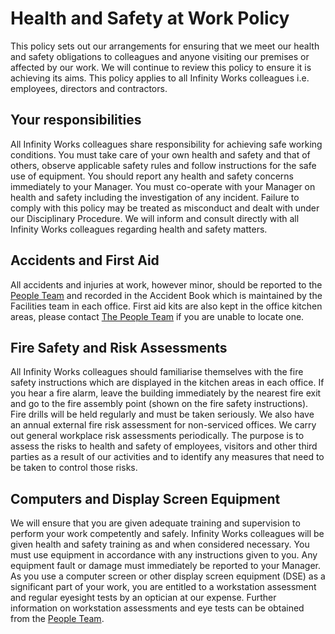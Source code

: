 # Health and Safety at Work Policy
This policy sets out our arrangements for ensuring that we meet our health and safety obligations to colleagues and anyone visiting our premises or affected by our work.   We will continue to review this policy to ensure it is achieving its aims. This policy applies to all Infinity Works colleagues i.e. employees, directors and contractors. 
## Your responsibilities
All Infinity Works colleagues share responsibility for achieving safe working conditions.  You must take care of your own health and safety and that of others, observe applicable safety rules and follow instructions for the safe use of equipment.   You should report any health and safety concerns immediately to your Manager.   You must co-operate with your Manager on health and safety including the investigation of any incident.  Failure to comply with this policy may be treated as misconduct and dealt with under our Disciplinary Procedure.  We will inform and consult directly with all Infinity Works colleagues regarding health and safety matters. 
## Accidents and First Aid
All accidents and injuries at work, however minor, should be reported to the [People Team](people@infinityworks.com) and recorded in the Accident Book which is maintained by the Facilities team in each office.   First aid kits are also kept in the office kitchen areas, please contact [The People Team](people@infinityworks.com) if you are unable to locate one.
## Fire Safety and Risk Assessments
All Infinity Works colleagues should familiarise themselves with the fire safety instructions which are displayed in the kitchen areas in each office.   If you hear a fire alarm, leave the building immediately by the nearest fire exit and go to the fire assembly point (shown on the fire safety instructions).  Fire drills will be held regularly and must be taken seriously.  We also have an annual external fire risk assessment for non-serviced offices.
We carry out general workplace risk assessments periodically.  The purpose is to assess the risks to health and safety of employees, visitors and other third parties as a result of our activities and to identify any measures that need to be taken to control those risks. 
## Computers and Display Screen Equipment
We will ensure that you are given adequate training and supervision to perform your work competently and safely.  Infinity Works colleagues will be given health and safety training as and when considered necessary.   You must use equipment in accordance with any instructions given to you.  Any equipment fault or damage must immediately be reported to your Manager.    
As you use a computer screen or other display screen equipment (DSE) as a significant part of your work, you are entitled to a workstation assessment and regular eyesight tests by an optician at our expense.  Further information on workstation assessments and eye tests can be obtained from the [People Team](people@infinityworks.com).

